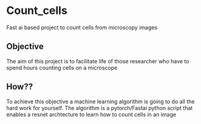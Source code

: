 # Count_cells
Fast ai based project to count cells from microscopy images

## Objective
The aim of this project is to facilitate life of those researcher who have to spend hours counting cells on a microscope

## How??
To achieve this objective a machine learning algorithm is going to do all the hard work for yourself. The algorithm is a pytorch/Fastai python script that enables a resnet archtecture to learn how to count cells in an image
